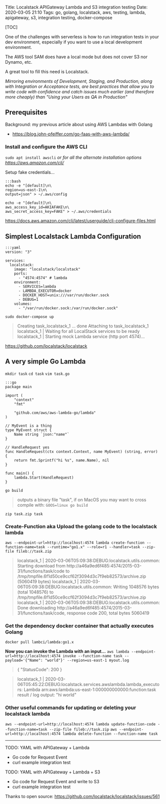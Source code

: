 Title: Localstack APIGateway Lambda and S3 integration testing
Date: 2020-03-05 21:10
Tags: go, golang, localstack, aws, testing, lambda, apigateway, s3, integration testing, docker-compose

[TOC]

One of the challenges with serverless is how to run integration tests in your dev environment, especially if you want to use a local development environment.

The AWS tool SAM does have a local mode but does not cover S3 nor Dynamo, etc.

A great tool to fill this need is Localstack.

_Mirroring environments of Development, Staging, and Production, along with Integration or Acceptance tests, are best practices that allow you to write code with confidence and catch issues much earlier (and therefore more cheaply) than "Using your Users as QA in Production"_

## Prerequisites

Background: my previous article about using AWS Lambdas with Golang

- <https://blog.john-pfeiffer.com/go-faas-with-aws-lambda/>

### Install and configure the AWS CLI

`sudo apt install awscli`
_or for all the alternate installation options <https://aws.amazon.com/cli/>_

Setup fake credentials...

    :::bash
    echo -e "[default]\n\
    region=us-east-1\n\
    output=json" > ~/.aws/config
    
    echo -e "[default]\n\
    aws_access_key_id=AKIAFAKE\n\
    aws_secret_access_key=FAKE" > ~/.aws/credentials

<https://docs.aws.amazon.com/cli/latest/userguide/cli-configure-files.html>


## Simplest Localstack Lambda Configuration

    :::yaml
    version: "3"
    
    services:
      localstack:
        image: "localstack/localstack"
        ports:
          - "4574:4574" # lambda
        environment:
          - SERVICES=lambda
          - LAMBDA_EXECUTOR=docker
          - DOCKER_HOST=unix:///var/run/docker.sock
          - DEBUG=1
        volumes:
          - "/var/run/docker.sock:/var/run/docker.sock"

`sudo docker-compose up`
> Creating task_localstack_1 ... done
> Attaching to task_localstack_1
> localstack_1  | Waiting for all LocalStack services to be ready
> localstack_1  | Starting mock Lambda service (http port 4574)...

<https://github.com/localstack/localstack>

## A very simple Go Lambda

`mkdir task`
`cd task`
`vim task.go`

    :::go
    package main
    
    import (
    	"context"
    	"fmt"
    
    	"github.com/aws/aws-lambda-go/lambda"
    )
    
    // MyEvent is a thing
    type MyEvent struct {
    	Name string `json:"name"`
    }
    
    // HandleRequest yes
    func HandleRequest(ctx context.Context, name MyEvent) (string, error) {
    	return fmt.Sprintf("hi %s", name.Name), nil
    }
    
    func main() {
    	lambda.Start(HandleRequest)
    }

`go build`
> outputs a binary file "task", if on MacOS you may want to cross compile with: `GOOS=linux go build`

`zip task.zip task`

### Create-Function aka Upload the golang code to the localstack lambda

`aws --endpoint-url=http://localhost:4574 lambda create-function --function-name=task --runtime="go1.x" --role=r1 --handler=task --zip-file fileb://task.zip`

> localstack_1  | 2020-03-06T05:09:38:DEBUG:localstack.utils.common: Starting download from http://a46a9ed6f485:4574/2015-03-31/functions/task/code to /tmp/tmpfile.6f1d50ce9ccf62f3094d3c7f9eb82573/archive.zip (5060419 bytes)
> localstack_1  | 2020-03-06T05:09:38:DEBUG:localstack.utils.common: Writing 1048576 bytes (total 1048576) to /tmp/tmpfile.6f1d50ce9ccf62f3094d3c7f9eb82573/archive.zip
> localstack_1  | 2020-03-06T05:09:38:DEBUG:localstack.utils.common: Done downloading http://a46a9ed6f485:4574/2015-03-31/functions/task/code, response code 200, total bytes 5060419


### Get the dependency docker container that actually executes Golang

`docker pull lambci/lambda:go1.x`

**Now you can invoke the Lambda with an input...**
`aws lambda --endpoint-url=http://localhost:4574 invoke --function-name task --payload='{"Name": "world"}' --region=us-east-1 myout.log`

> {    "StatusCode": 200    }

> localstack_1  | 2020-03-06T05:45:22:DEBUG:localstack.services.awslambda.lambda_executors: Lambda arn:aws:lambda:us-east-1:000000000000:function:task result / log output:
> "hi world"


### Other useful commands for updating or deleting your localstack lambda
`aws --endpoint-url=http://localhost:4574 lambda update-function-code --function-name=task --zip-file fileb://task.zip`
`aws --endpoint-url=http://localhost:4574 lambda delete-function --function-name task`

- - -
TODO: YAML with APIGateway + Lambda

- Go code for Request Event
- curl example integration test

TODO: YAML with APIGateway + Lambda + S3
- Go code for Request Event and write to S3
- curl example integration test

Thanks to open source: <https://github.com/localstack/localstack/issues/561>
